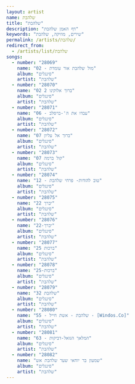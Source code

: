 ```yaml
---
layout: artist
name: שלהבת
title: "שלהבת"
description: "דף האמן שלהבת"
keywords: "שירים, מוזיקה, שלהבת"
permalink: /artists/שלהבת/
redirect_from:
  - /artists/list/שלהבת
songs:
  - number: "28069"
    name: "02 - מול שלהבת אור עומדת"
    album: "סינגלים"
    artist: "שלהבת"
  - number: "28070"
    name: "02 ברוך אלוקינו 2"
    album: "סינגלים"
    artist: "שלהבת"
  - number: "28071"
    name: "06 - עבדו את ה'-ברסלב"
    album: "סינגלים"
    artist: "שלהבת"
  - number: "28072"
    name: "07 ברוך אל עליון"
    album: "סינגלים"
    artist: "שלהבת"
  - number: "28073"
    name: "07 קול ברמה"
    album: "סינגלים"
    artist: "שלהבת"
  - number: "28074"
    name: "12 - טוב להודות- פרחי שלהבת"
    album: "סינגלים"
    artist: "שלהבת"
  - number: "28075"
    name: "22 יברך"
    album: "סינגלים"
    artist: "שלהבת"
  - number: "28076"
    name: "22-יברך"
    album: "סינגלים"
    artist: "שלהבת"
  - number: "28077"
    name: "25 ברכות"
    album: "סינגלים"
    artist: "שלהבת"
  - number: "28078"
    name: "25-ברכות"
    album: "סינגלים"
    artist: "שלהבת"
  - number: "28079"
    name: "32 שלהבת"
    album: "סינגלים"
    artist: "שלהבת"
  - number: "28080"
    name: "55 - שלהבת - אשת חייל - [Windos.Co]"
    album: "סינגלים"
    artist: "שלהבת"
  - number: "28081"
    name: "63 - המלאך הגואל-דביקות"
    album: "סינגלים"
    artist: "שלהבת"
  - number: "28082"
    name: "שמעון בר יוחאי שער שלהבת אש"
    album: "סינגלים"
    artist: "שלהבת"
---
```

